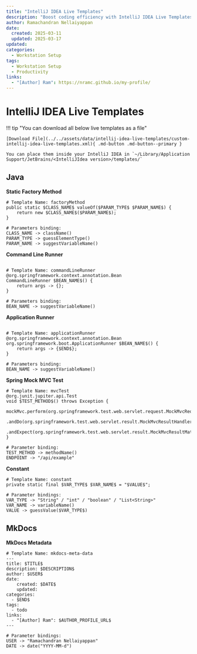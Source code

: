 ```yaml
---
title: "IntelliJ IDEA Live Templates"
description: "Boost coding efficiency with IntelliJ IDEA Live Templates—save time with reusable code snippets."
author: Ramachandran Nellaiyappan
date:
  created: 2025-03-11
  updated: 2025-03-17
updated:
categories:
  - Workstation Setup
tags:
  - Workstation Setup
  - Productivity
links:
  - "[Author] Ram": https://nramc.github.io/my-profile/
---
```


# IntelliJ IDEA Live Templates


!!! tip "You can download all below live templates as a file"

    [Download File](../../assets/data/intellij-idea-live-templates/custom-intellij-idea-live-templates.xml){ .md-button .md-button--primary }

    You can place them inside your IntelliJ IDEA in `~/Library/Application Support/JetBrains/<IntelliJIdea version>/templates/`


## Java

**Static Factory Method**

```shell
# Template Name: factoryMethod
public static $CLASS_NAME$ valueOf($PARAM_TYPE$ $PARAM_NAME$) {
    return new $CLASS_NAME$($PARAM_NAME$);
}

# Parameters binding: 
CLASS_NAME -> className()
PARAM_TYPE -> guessElementType()
PARAM_NAME -> suggestVariableName()

```

**Command Line Runner**
```shell

# Template Name: commandLineRunner
@org.springframework.context.annotation.Bean
CommandLineRunner $BEAN_NAME$() {
    return args -> {};
}

# Parameters binding: 
BEAN_NAME -> suggestVariableName()

```

**Application Runner**
```shell

# Template Name: applicationRunner
@org.springframework.context.annotation.Bean
org.springframework.boot.ApplicationRunner $BEAN_NAME$() {
    return args -> {$END$};
}

# Parameters binding: 
BEAN_NAME -> suggestVariableName()

```

**Spring Mock MVC Test**
```shell
# Template Name: mvcTest
@org.junit.jupiter.api.Test
void $TEST_METHOD$() throws Exception {
    mockMvc.perform(org.springframework.test.web.servlet.request.MockMvcRequestBuilders.get("$ENDPOINT$"))
            .andDo(org.springframework.test.web.servlet.result.MockMvcResultHandlers.print())
            .andExpect(org.springframework.test.web.servlet.result.MockMvcResultMatchers.status().isOk());
}

# Parameter binding:
TEST_METHOD -> methodName()
ENDPOINT -> "/api/example"
```

**Constant**
```shell
# Template Name: constant
private static final $VAR_TYPE$ $VAR_NAME$ = "$VALUE$";

# Parameter bindings:
VAR_TYPE -> "String" / "int" / "boolean" / "List<String>"
VAR_NAME -> variableName()
VALUE -> guessValue($VAR_TYPE$)
```

## MkDocs

**MkDocs Metadata**

```shell
# Template Name: mkdocs-meta-data
---
title: $TITLE$
description: $DESCRIPTION$
author: $USER$
date:
    created: $DATE$
    updated: 
categories:
  - $END$
tags:
  - todo
links:
  - "[Author] Ram": $AUTHOR_PROFILE_URL$
---

# Parameter bindings:
USER -> "Ramachandran Nellaiyappan"
DATE -> date("YYYY-MM-d")

```